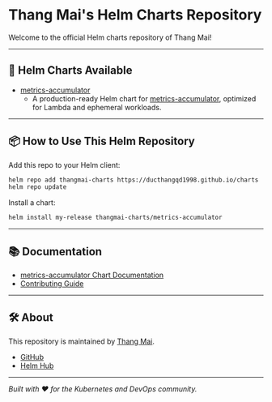 # Thang Mai's Helm Charts Repository

Welcome to the official Helm charts repository of Thang Mai!

---

## 🚀 Helm Charts Available

- [metrics-accumulator](../charts/metrics-accumulator)
  - A production-ready Helm chart for [metrics-accumulator](https://github.com/bpoole6/metrics-accumulator), optimized for Lambda and ephemeral workloads.

---

## 📦 How to Use This Helm Repository

Add this repo to your Helm client:

```bash
helm repo add thangmai-charts https://ducthangqd1998.github.io/charts
helm repo update
```

Install a chart:

```bash
helm install my-release thangmai-charts/metrics-accumulator
```

---

## 📚 Documentation

- [metrics-accumulator Chart Documentation](../charts/metrics-accumulator/README.md)
- [Contributing Guide](../CONTRIBUTING.md)

---

## 🛠️ About

This repository is maintained by [Thang Mai](mailto:maiducthang.it@gmail.com).

- [GitHub](https://github.com/ducthangqd1998/charts)
- [Helm Hub](https://artifacthub.io/packages/search?repo=thangmai-charts)

---

*Built with ❤️ for the Kubernetes and DevOps community.* 